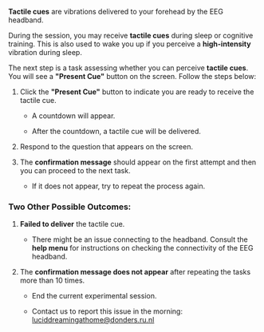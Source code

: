
**Tactile cues** are vibrations delivered to your forehead by the EEG headband.

During the session, you may receive **tactile cues** during sleep or cognitive training. This is also used to wake you up if you perceive a **high-intensity** vibration during sleep.

The next step is a task assessing whether you can perceive **tactile cues**. You will see a **"Present Cue"** button on the screen. Follow the steps below:

1. Click the **"Present Cue"** button to indicate you are ready to receive the tactile cue. 

     - A countdown will appear.
     
     - After the countdown, a tactile cue will be delivered.

2. Respond to the question that appears on the screen.

3. The **confirmation message** should appear on the first attempt and then you can proceed to the next task.

     - If it does not appear, try to repeat the process again.

### Two Other Possible Outcomes:

1. **Failed to deliver** the tactile cue.
     
     - There might be an issue connecting to the headband. Consult the **help menu** for instructions on checking the connectivity of the EEG headband.

2. The **confirmation message does not appear** after repeating the tasks more than 10 times.

    - End the current experimental session.
    
    - Contact us to report this issue in the morning: luciddreamingathome@donders.ru.nl
